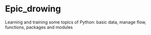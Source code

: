 # Epic_drowing
Learning and training some topics of Python: basic data, manage flow, functions, packages and modules
